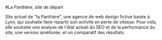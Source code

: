 #La Panthère, site de départ

Site actuel de "la Panthère", une agence de web design fictive basée à Lyon, qui souhaite faire repartir son activité en perte de vitesse. Pour cela, elle souhaite une analyse de l'état actuel du SEO et de la performance du site, une version améliorée, et un comparatif des résultats.
